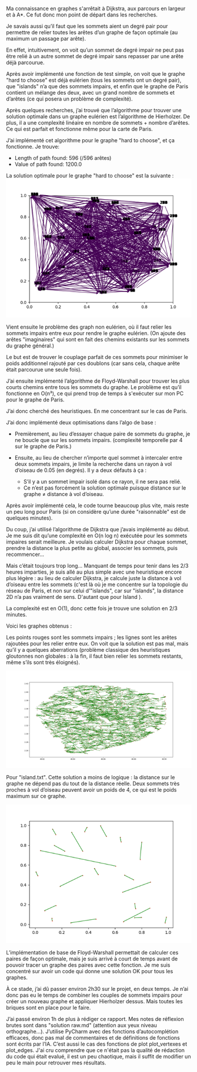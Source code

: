 Ma connaissance en graphes s'arrêtait à Dijkstra, aux parcours en largeur et à A*. Ce fut donc mon point de départ dans les recherches.

Je savais aussi qu’il faut que les sommets aient un degré pair pour permettre de relier toutes les arêtes d’un graphe de façon optimale (au maximum un passage par arête).

En effet, intuitivement, on voit qu’un sommet de degré impair ne peut pas être relié à un autre sommet de degré impair sans repasser par une arête déjà parcourue.

Après avoir implémenté une fonction de test simple, on voit que le graphe "hard to choose" est déjà eulérien (tous les sommets ont un degré pair), que "islands" n’a que des sommets impairs, et enfin que le graphe de Paris contient un mélange des deux, avec un grand nombre de sommets et d’arêtes (ce qui posera un problème de complexité).

Après quelques recherches, j’ai trouvé que l’algorithme pour trouver une solution optimale dans un graphe eulérien est l’algorithme de Hierholzer. De plus, il a une complexité linéaire en nombre de sommets + nombre d’arêtes. Ce qui est parfait et fonctionne même pour la carte de Paris.

J’ai implémenté cet algorithme pour le graphe "hard to choose", et ça fonctionne. Je trouve:

- Length of path found: 596 (/596 arêtes)
- Value of path found: 1200.0

La solution optimale pour le graphe "hard to choose" est la suivante :
![Solution optimal islands.png](img%2FSolution%20optimal%20islands.png)


Vient ensuite le problème des graph non eulérien, où il faut relier les sommets impairs entre eux pour rendre le graphe eulérien. (On ajoute des arêtes "imaginaires" qui sont en fait des chemins existants sur les sommets du graphe général.)

Le but est de trouver le couplage parfait de ces sommets pour minimiser le poids additionnel rajouté par ces doublons (car sans cela, chaque arête était parcourue une seule fois).

J’ai ensuite implémenté l’algorithme de Floyd-Warshall pour trouver les plus courts chemins entre tous les sommets du graphe. Le problème est qu’il fonctionne en O(n³), ce qui prend trop de temps à s'exécuter sur mon PC pour le graphe de Paris.

J’ai donc cherché des heuristiques. En me concentrant sur le cas de Paris.

J’ai donc implémenté deux optimisations dans l’algo de base :

 - Premièrement, au lieu d’essayer chaque paire de sommets du graphe, je ne boucle que sur les sommets impairs. (complexité temporelle par 4 sur le graphe de Paris.)

- Ensuite, au lieu de chercher n’importe quel sommet à intercaler entre deux sommets impairs, je limite la recherche dans un rayon à vol d’oiseau de 0.05 (en degrés).
Il y a deux défauts à ça :

  - S’il y a un sommet impair isolé dans ce rayon, il ne sera pas relié.
  - Ce n’est pas forcément la solution optimale puisque distance sur le graphe ≠ distance à vol d’oiseau.

Après avoir implémenté cela, le code tourne beaucoup plus vite, mais reste un peu long pour Paris (si on considère qu’une durée "raisonnable" est de quelques minutes).

Du coup, j’ai utilisé l’algorithme de Dijkstra que j’avais implémenté au début. Je me suis dit qu’une complexité en O(n log n) exécutée pour les sommets impaires serait meilleure.
Je voulais calculer Dijkstra pour chaque sommet, prendre la distance la plus petite au global, associer les sommets, puis recommencer…

Mais c’était toujours trop long… Manquant de temps pour tenir dans les 2/3 heures imparties, je suis allé au plus simple avec une heuristique encore plus légère :
au lieu de calculer Dijkstra, je calcule juste la distance à vol d’oiseau entre les sommets (c'est là où je me concentre sur la topologie du réseau de Paris, et non sur celui d’"islands", car sur "islands", la distance 2D n’a pas vraiment de sens. D'autant que pour Island ). 

La complexité est en O(1), donc cette fois je trouve une solution en 2/3 minutes.

Voici les graphes obtenus :


Les points rouges sont les sommets impairs ; les lignes sont les arêtes rajoutées pour les relier entre eux. On voit que la solution est pas mal, mais qu’il y a quelques aberrations (problème classique des heuristiques gloutonnes non globales : à la fin, il faut bien relier les sommets restants, même s’ils sont très éloignés).

![sommet impaire heurisitque Paris.png](img%2Fsommet%20impaire%20heurisitque%20Paris.png)

Pour "island.txt". Cette solution a moins de logique : la distance sur le graphe ne dépend pas du tout de la distance réelle. Deux sommets très proches à vol d’oiseau peuvent avoir un poids de 4, ce qui est le poids maximum sur ce graphe.

![paire pour Islande.png](img%2Fpaire%20pour%20Islande.png)

L’implémentation de base de Floyd-Warshall permettait de calculer ces paires de façon optimale, mais je suis arrivé à court de temps avant de pouvoir tracer un graphe des paires avec cette fonction. Je me suis concentré sur avoir un code qui donne une solution OK pour tous les graphes.

À ce stade, j’ai dû passer environ 2h30 sur le projet, en deux temps. Je n’ai donc pas eu le temps de combiner les couples de sommets impairs pour créer un nouveau graphe et appliquer Hierholzer dessus. Mais toutes les briques sont en place pour le faire.

J’ai passé environ 1h de plus à rédiger ce rapport. Mes notes de réflexion brutes sont dans "solution raw.md" (attention aux yeux niveau orthographe…).
J’utilise PyCharm avec des fonctions d’autocomplétion efficaces, donc pas mal de commentaires et de définitions de fonctions sont écrits par l’IA. C’est aussi le cas des fonctions de plot plot_vertexes et plot_edges. J'ai cru comprendre que ce n'était pas la qualité de rédaction du code qui était evalué, il est un peu chaotique, mais il suffit de modifier un peu le main pour retrouver mes résultats.